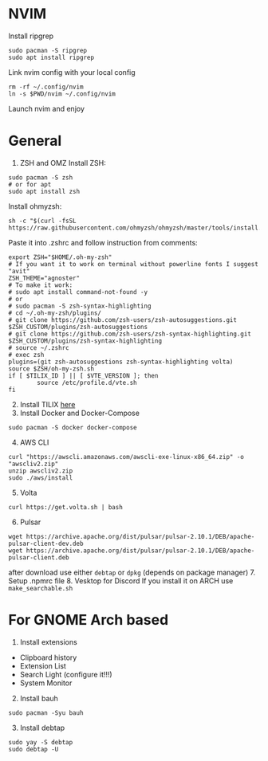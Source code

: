 # NVIM
Install ripgrep
```
sudo pacman -S ripgrep
sudo apt install ripgrep
```
Link nvim config with your local config
```
rm -rf ~/.config/nvim
ln -s $PWD/nvim ~/.config/nvim
```
Launch nvim and enjoy
# General
1. ZSH and OMZ
Install ZSH:
```
sudo pacman -S zsh
# or for apt
sudo apt install zsh
```
Install ohmyzsh:
```
sh -c "$(curl -fsSL https://raw.githubusercontent.com/ohmyzsh/ohmyzsh/master/tools/install.sh)"
```


Paste it into .zshrc and follow instruction from comments:
```
export ZSH="$HOME/.oh-my-zsh"
# If you want it to work on terminal without powerline fonts I suggest "avit"
ZSH_THEME="agnoster"
# To make it work:
# sudo apt install command-not-found -y
# or
# sudo pacman -S zsh-syntax-highlighting
# cd ~/.oh-my-zsh/plugins/
# git clone https://github.com/zsh-users/zsh-autosuggestions.git $ZSH_CUSTOM/plugins/zsh-autosuggestions
# git clone https://github.com/zsh-users/zsh-syntax-highlighting.git $ZSH_CUSTOM/plugins/zsh-syntax-highlighting
# source ~/.zshrc
# exec zsh
plugins=(git zsh-autosuggestions zsh-syntax-highlighting volta)
source $ZSH/oh-my-zsh.sh
if [ $TILIX_ID ] || [ $VTE_VERSION ]; then
        source /etc/profile.d/vte.sh
fi
```

2. Install TILIX
[here](https://gnunn1.github.io/tilix-web/)
3. Install Docker and Docker-Compose
```
sudo pacman -S docker docker-compose
```
4. AWS CLI
```
curl "https://awscli.amazonaws.com/awscli-exe-linux-x86_64.zip" -o "awscliv2.zip"
unzip awscliv2.zip
sudo ./aws/install
```
5. Volta
```
curl https://get.volta.sh | bash
```
6. Pulsar
```
wget https://archive.apache.org/dist/pulsar/pulsar-2.10.1/DEB/apache-pulsar-client-dev.deb
wget https://archive.apache.org/dist/pulsar/pulsar-2.10.1/DEB/apache-pulsar-client.deb
```
after download use either `debtap` or `dpkg` (depends on package manager)
7. Setup .npmrc file
8. Vesktop for Discord
If you install it on ARCH use `make_searchable.sh` 



# For GNOME Arch based 
1. Install extensions
* Clipboard history
* Extension List
* Search Light (configure it!!!)
* System Monitor
2. Install bauh
```
sudo pacman -Syu bauh
```
3. Install debtap
```
sudo yay -S debtap
sudo debtap -U
```
